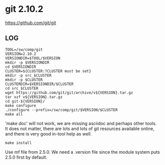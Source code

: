 git 2.10.2
==========

<https://github.com/git/git>

LOG
---

    TOOL=/sw/comp/git
    VERSION=2.10.2
    VERSIONDIR=$TOOL/$VERSION
    mkdir -p $VERSIONDIR
    cd $VERSIONDIR
    CLUSTER=${CLUSTER:?CLUSTER must be set}
    mkdir -p src_$CLUSTER
    mkdir -p $CLUSTER
    CLUSTERDIR=$VERSIONDIR/$CLUSTER
    cd src_$CLUSTER
    wget https://github.com/git/git/archive/v${VERSION}.tar.gz
    tar xzf v${VERSION}.tar.gz 
    cd git-${VERSION}/
    make configure
    ./configure --prefix=/sw/comp/git/$VERSION/$CLUSTER
    make all

'make doc' will not work, we are missing asciidoc and perhaps other tools.  It
does not matter, there are lots and lots of git resources available online, and
there is very good in-tool help as well.

    make install

Use mf file from 2.5.0.  We need a .version file since the module system puts 2.5.0 first by default.
